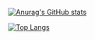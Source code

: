 [![Anurag's GitHub stats](https://github-readme-stats.vercel.app/api?username=justinsalasdev&show_icons=true&theme=tokyonight)](https://github.com/anuraghazra/github-readme-stats) 

[![Top Langs](https://github-readme-stats.vercel.app/api/top-langs/?username=justinsalasdev&layout=compact)](https://github.com/anuraghazra/github-readme-stats)
